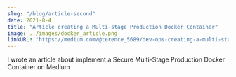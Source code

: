 ```yaml
---
slug: "/blog/article-second"
date: 2021-8-4
title: "Article creating a Multi-stage Production Docker Container"
image: ../images/docker_article.png
linkURL: "https://medium.com/@terence_5689/dev-ops-creating-a-multi-stage-docker-container-for-production-ad4e819b86e2"
---
```

I wrote an article about implement a Secure Multi-Stage Production Docker Container on Medium